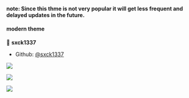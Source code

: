 
#### note: Since this thme is not very popular it will get less frequent and delayed updates in the future.

#### modern theme
👤 **sxck1337**

* Github: [@sxck1337](https://github.com/sxck1337/)


<a  href="https://i.ibb.co/HFkPDbL/image.png"><img  src="https://i.ibb.co/HFkPDbL/image.png"></a>

<a  href="https://i.ibb.co/D1vBv3d/image.png"><img  src="https://i.ibb.co/D1vBv3d/image.png"></a>

<a  href="https://i.ibb.co/7KjsQzc/image.png"><img  src="https://i.ibb.co/7KjsQzc/image.png"></a>
